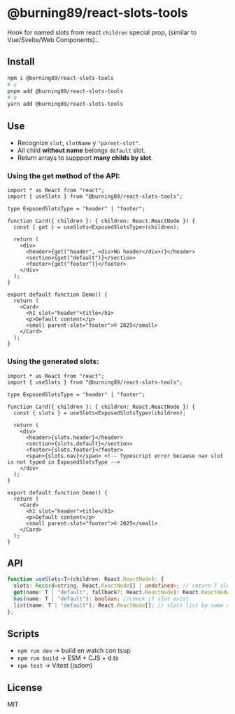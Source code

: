 # @burning89/react-slots-tools

Hook for named slots from react `children` special prop, (similar to Vue/Svelte/Web Components)..

## Install

```bash
npm i @burning89/react-slots-tools
# o
pnpm add @burning89/react-slots-tools
# o
yarn add @burning89/react-slots-tools
```

## Use

- Recognize `slot`, `slotName` y `"parent-slot"`.
- All child **without name** belongs `default` slot.
- Return arrays to suppport **many childs by slot**.

### Using the get method of the API:

```tsx
import * as React from "react";
import { useSlots } from "@burning89/react-slots-tools";

type ExposedSlotsType = "header" | "footer";

function Card({ children }: { children: React.ReactNode }) {
  const { get } = useSlots<ExposedSlotsType>(children);

  return (
    <div>
      <header>{get("header", <div>No header</div>)}</header>
      <section>{get("default")}</section>
      <footer>{get("footer")}</footer>
    </div>
  );
}

export default function Demo() {
  return (
    <Card>
      <h1 slot="header">title</h1>
      <p>Default content</p>
      <small parent-slot="footer">© 2025</small>
    </Card>
  );
}
```

### Using the generated slots:

```tsx
import * as React from "react";
import { useSlots } from "@burning89/react-slots-tools";

type ExposedSlotsType = "header" | "footer";

function Card({ children }: { children: React.ReactNode }) {
  const { slots } = useSlots<ExposedSlotsType>(children);

  return (
    <div>
      <header>{slots.header}</header>
      <section>{slots.default}</section>
      <footer>{slots.footer}</footer>
      <span>{slots.nav}</span> <!-- Typescript error because nav slot is not typed in ExposedSlotsType -->
    </div>
  );
}

export default function Demo() {
  return (
    <Card>
      <h1 slot="header">title</h1>
      <p>Default content</p>
      <small parent-slot="footer">© 2025</small>
    </Card>
  );
}
```

## API

```ts
function useSlots<T>(children: React.ReactNode): {
  slots: Record<string, React.ReactNode[] | undefined>; // return T slots (include 'default' slot)
  get(name: T | "default", fallback?: React.ReactNode): React.ReactNode; // get slot by name or fallback
  has(name: T | "default"): boolean; //check if slot exist
  list(name: T | "default"): React.ReactNode[]; // slots list by name or fallback
};
```

## Scripts

- `npm run dev` → build en watch con tsup
- `npm run build` → ESM + CJS + d.ts
- `npm test` → Vitest (jsdom)

## License

MIT
